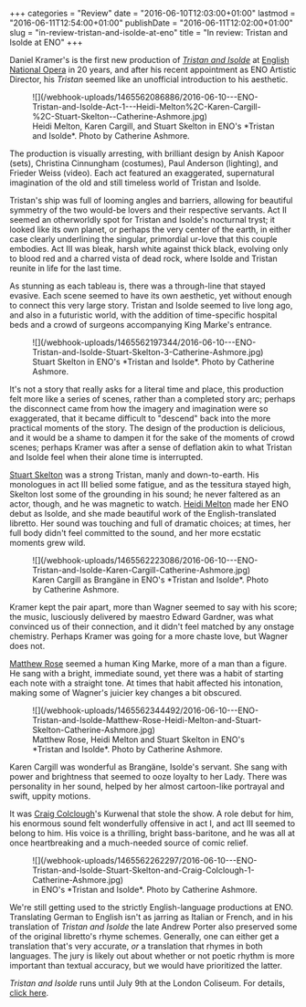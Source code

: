 +++
categories = "Review"
date = "2016-06-10T12:03:00+01:00"
lastmod = "2016-06-11T12:54:00+01:00"
publishDate = "2016-06-11T12:02:00+01:00"
slug = "in-review-tristan-and-isolde-at-eno"
title = "In review: Tristan and Isolde at ENO"
+++

Daniel Kramer's is the first new production of [*Tristan and Isolde*](https://www.eno.org/whats-on/tristan-and-isolde/) at [English National Opera](/scene/companies/english-national-opera/) in 20 years, and after his recent appointment as ENO Artistic Director, his *Tristan* seemed like an unofficial introduction to his aesthetic. 

<figure data-type="image">
![](/webhook-uploads/1465562086886/2016-06-10---ENO-Tristan-and-Isolde-Act-1---Heidi-Melton%2C-Karen-Cargill-%2C-Stuart-Skelton--Catherine-Ashmore.jpg)
<figcaption>Heidi Melton, Karen Cargill, and Stuart Skelton in ENO's *Tristan and Isolde*. Photo by Catherine Ashmore.</figcaption>
</figure>

The production is visually arresting, with brilliant design by Anish Kapoor (sets), Christina Cinnungham (costumes), Paul Anderson (lighting), and Frieder Weiss (video). Each act featured an exaggerated, supernatural imagination of the old and still timeless world of Tristan and Isolde.

Tristan's ship was full of looming angles and barriers, allowing for beautiful symmetry of the two would-be lovers and their respective servants. Act II seemed an otherworldly spot for Tristan and Isolde's nocturnal tryst; it looked like its own planet, or perhaps the very center of the earth, in either case clearly underlining the singular, primordial ur-love that this couple embodies. Act III was bleak, harsh white against thick black, evolving only to blood red and a charred vista of  dead rock, where Isolde and Tristan reunite in life for the last time.

As stunning as each tableau is, there was a through-line that stayed evasive. Each scene seemed to have its own aesthetic, yet without enough to connect this very large story. Tristan and Isolde seemed to live long ago, and also in a futuristic world, with the addition of time-specific hospital beds and a crowd of surgeons accompanying King Marke's entrance. 

<figure data-type="image">
![](/webhook-uploads/1465562197344/2016-06-10---ENO-Tristan-and-Isolde-Stuart-Skelton-3-Catherine-Ashmore.jpg)
<figcaption>Stuart Skelton in ENO's *Tristan and Isolde*. Photo by Catherine Ashmore.</figcaption>
</figure>

It's not a story that really asks for a literal time and place, this production felt more like a series of scenes, rather than a completed story arc; perhaps the disconnect came from how the imagery and imagination were so exaggerated, that it became difficult to "descend" back into the more practical moments of the story. The design of the production is delicious, and it would be a shame to dampen it for the sake of the moments of crowd scenes; perhaps Kramer was after a sense of deflation akin to what Tristan and Isolde feel when their alone time is interrupted.

[Stuart Skelton](/scene/people/stuart-skelton/) was a strong Tristan, manly and down-to-earth. His monologues in act III belied some fatigue, and as the tessitura stayed high, Skelton lost some of the grounding in his sound; he never faltered as an actor, though, and he was magnetic to watch. [Heidi Melton](/talking-with-singers-heidi-melton/) made her ENO debut as Isolde, and she made beautiful work of the English-translated libretto. Her sound was touching and full of dramatic choices; at times, her full body didn't feel committed to the sound, and her more ecstatic moments grew wild.

<figure data-type="image">
![](/webhook-uploads/1465562223086/2016-06-10---ENO-Tristan-and-Isolde-Karen-Cargill-Catherine-Ashmore.jpg)
<figcaption>Karen Cargill as Brangäne in ENO's *Tristan and Isolde*. Photo by Catherine Ashmore.</figcaption>
</figure>

Kramer kept the pair apart, more than Wagner seemed to say with his score; the music, lusciously delivered by maestro Edward Gardner, was what convinced us of their connection, and it didn't feel matched by any onstage chemistry. Perhaps Kramer was going for a more chaste love, but Wagner does not.

[Matthew Rose](/scene/people/matthew-rose/) seemed a human King Marke, more of a man than a figure. He sang with a bright, immediate sound, yet there was a habit of starting each note with a straight tone. At times that habit affected his intonation, making some of Wagner's juicier key changes a bit obscured. 

<figure data-type="image">
![](/webhook-uploads/1465562344492/2016-06-10---ENO-Tristan-and-Isolde-Matthew-Rose-Heidi-Melton-and-Stuart-Skelton-Catherine-Ashmore.jpg)
<figcaption>Matthew Rose, Heidi Melton and Stuart Skelton in ENO's *Tristan and Isolde*. Photo by Catherine Ashmore.</figcaption>
</figure>

Karen Cargill was wonderful as Brangäne, Isolde's servant. She sang with power and brightness that seemed to ooze loyalty to her Lady. There was personality in her sound, helped by her almost cartoon-like portrayal and swift, uppity motions. 

It was [Craig Colclough](/scene/people/craig-colclough/)'s Kurwenal that stole the show. A role debut for him, his enormous sound felt wonderfully offensive in act I, and act III seemed to belong to him. His voice is a thrilling, bright bass-baritone, and he was all at once heartbreaking and a much-needed source of comic relief. 

<figure data-type="image">
![](/webhook-uploads/1465562262297/2016-06-10---ENO-Tristan-and-Isolde-Stuart-Skelton-and-Craig-Colclough-1-Catherine-Ashmore.jpg)
<figcaption>in ENO's *Tristan and Isolde*. Photo by Catherine Ashmore.</figcaption>
</figure>

We're still getting used to the strictly English-language productions at ENO. Translating German to English isn't as jarring as Italian or French, and in his translation of *Tristan and Isolde* the late Andrew Porter also preserved some of the original libretto's rhyme schemes. Generally, one can either get a translation that's very accurate, *or* a translation that rhymes in both languages. The jury is likely out about whether or not poetic rhythm is more important than textual accuracy, but we would have prioritized the latter.

*Tristan and Isolde* runs until July 9th at the London Coliseum. For details, [click here](https://www.eno.org/whats-on/tristan-and-isolde/).
